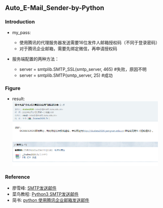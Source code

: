 ## Auto_E-Mail_Sender-by-Python
### Introduction
- my_pass: 
   
    + 使用腾讯的代理服务器发送需要16位发件人邮箱授权码（不同于登录密码）  
    + 对于腾讯企业邮箱，需要先绑定微信，再申请授权码 
    
- 服务端配置的两种方法：

    - server = smtplib.SMTP_SSL(smtp_server, 465) #失败，原因不明
    - server = smtplib.SMTP(smtp_server, 25) #成功

### Figure
- result: 
![result](/illustration/3.png)

### Reference
- 廖雪峰: [SMTP发送邮件](https://www.liaoxuefeng.com/wiki/897692888725344/923057144964288)
- 菜鸟教程: [Python3 SMTP发送邮件](https://www.runoob.com/python3/python3-smtp.html)
- 简书: [python 使用腾讯企业邮箱发送邮件](https://www.jianshu.com/p/d5d9e52d6d2d)

